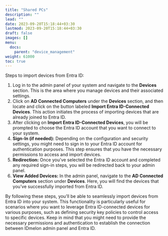 ```yaml
---
title: "Shared PCs"
description: ""
lead: ""
date: 2023-09-20T15:18:44+03:30
lastmod: 2023-09-20T15:18:44+03:30
draft: false
images: []
menu:
  docs:
    parent: "device_management"
weight: 61000
toc: true
---
```


Steps to import devices from Entra ID:

1. Log in to the admin panel of your system and navigate to the **Devices** section. This is the area where you manage devices and their associated settings.
2. Click on **AD Connected Computers** under the **Devices** section, and then locate and click on the button labeled **Import Entra ID-Connected Devices**. This action initiates the process of importing devices that are already joined to Entra ID.
3. After clicking on **Import Entra ID-Connected Devices**, you will be prompted to choose the Entra ID account that you want to connect to your system.
4. **Sign-In (if needed):** Depending on the configuration and security settings, you might need to sign in to your Entra ID account for authentication purposes. This step ensures that you have the necessary permissions to access and import devices.
5. **Redirection:** Once you’ve selected the Entra ID account and completed any required sign-in steps, you will be redirected back to your admin panel.
6. **View Added Devices:** In the admin panel, navigate to the **AD Connected Computers** section under **Devices**. Here, you will find the devices that you’ve successfully imported from Entra ID.

By following these steps, you’ll be able to seamlessly import devices from Entra ID into your system. This functionality is particularly useful for scenarios where you want to leverage Entra ID-connected devices for various purposes, such as defining security key policies to control access to specific devices. Keep in mind that you might need to provide the necessary permissions and authentication to establish the connection between IDmelon admin panel and Entra ID.
